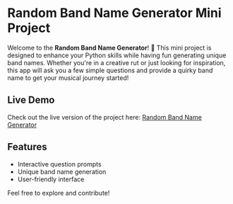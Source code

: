 # Random Band Name Generator Mini Project

Welcome to the **Random Band Name Generator**! 🎸 This mini project is designed to enhance your Python skills while having fun generating unique band names. Whether you're in a creative rut or just looking for inspiration, this app will ask you a few simple questions and provide a quirky band name to get your musical journey started!

## Live Demo
Check out the live version of the project here: [Random Band Name Generator](https://randombandnamegenerator-miniproject.onrender.com/)

## Features
- Interactive question prompts
- Unique band name generation
- User-friendly interface

Feel free to explore and contribute!
